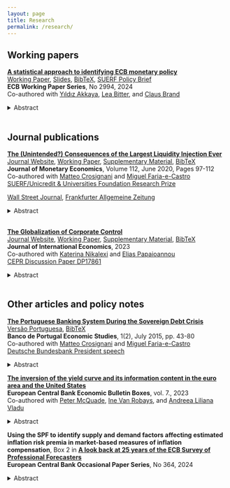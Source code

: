 ```yaml
---
layout: page
title: Research
permalink: /research/
---
```


## Working papers

[**A statistical approach to identifying ECB monetary policy**](https://www.ecb.europa.eu/pub/pdf/scpwps/ecb.wp2994~6c2bcefa86.en.pdf) <br>
[Working Paper](https://www.ecb.europa.eu/pub/pdf/scpwps/ecb.wp2994~6c2bcefa86.en.pdf), [Slides](files/ABBF_slides.pdf), [BibTeX](/files/bibtex_statisticalapproach.bib), [SUERF Policy Brief](https://www.suerf.org/publications/suerf-policy-notes-and-briefs/a-statistical-approach-to-identifying-ecb-monetary-policy/) <br>
**ECB Working Paper Series**, No 2994, 2024 <br>
Co-authored with [Yıldız Akkaya](https://sites.google.com/site/yildizakkaya), [Lea Bitter](https://www.leabitter.com/), and [Claus Brand](https://www.ecb.europa.eu/pub/research/authors/profiles/claus-brand.en.html)
<details><summary>Abstract</summary>
We construct monetary policy indicators from high-frequency asset price changes following policy announcements, emphasising the concentration of asset price responses along specific dimensions and their leptokurtic distribution. Traditionally, these dimensions are identified by rotating principal components based on economic assumptions that overlook information in excess kurtosis. We employ Varimax rotation, leveraging excess kurtosis without using economic restrictions. Within a set of euro-area risk-free assets Varimax validates policy news along dimensions previously derived from structural identification approaches and rejects evidence of macroinformation shocks. Yet, once adding risky assets Varimax identifies only one risk-free factor in medium- to long-term yields and instead points to additional risk-shift factors.
</details>

<br>

## Journal publications

[**The (Unintended?) Consequences of the Largest Liquidity Injection Ever**](https://doi.org/10.1016/j.jmoneco.2019.01.020) <br>
[Journal Website](https://doi.org/10.1016/j.jmoneco.2019.01.020), [Working Paper](/files/CCF.pdf), [Supplementary Material](/files/CCF_Supplementary_Material.pdf), [BibTeX](/files/bibtex_ccf_jme.bib) <br>
**Journal of Monetary Economics**, Volume 112, June 2020, Pages 97-112 <br>
Co-authored with [Matteo Crosignani](http://matteocrosignani.com/) and [Miguel Faria-e-Castro](http://fariaecastro.net/) <br>
[SUERF/Unicredit & Universities Foundation Research Prize](https://www.suerf.org/suerf-unicredit-and-universities-foundation) <br>
<!-- [AFA 2016](http://www.afajof.org/details/page/8357781/2016-Meeting-Program.html), [SED 2016](https://editorialexpress.com/conference/SED2016/program/SED2016.html), [CFIC 2017](https://www.eventbrite.com/e/chicago-financial-institutions-conference-2017-registration-27614554877) <br> -->
[Wall Street Journal](https://www.wsj.com/articles/fed-paper-looks-at-unintended-consequences-of-largest-liquidity-injection-ever-1486748614), [Frankfurter Allgemeine Zeitung](http://blogs.faz.net/fazit/2016/01/06/was-kann-die-ezb-7140/)
<details>
<summary>Abstract</summary>
The design of lender-of-last-resort interventions can exacerbate the bank-sovereign nexus. During sovereign crises, central bank provision of long-term liquidity incentivizes banks to purchase high-yield eligible collateral securities matching the maturity of the central bank loans. Using unique security-level data, we find that the European Central Bank’s 3-year Long-Term Refinancing Operation caused Portuguese banks to purchase short-term domestic government bonds, equivalent to 10.6% of amounts outstanding, and pledge them to obtain central bank liquidity. The steepening of eurozone peripheral sovereign yield curves right after the policy announcement is consistent with the equilibrium effects of this “collateral trade.”
</details>

<br>

[**The Globalization of Corporate Control**](https://doi.org/10.1016/j.jinteco.2023.103754) <br>
[Journal Website](https://doi.org/10.1016/j.jinteco.2023.103754), [Working Paper](/files/corp_control.pdf), [Supplementary Material](/files/corp_control_appendix.pdf), [BibTeX](/files/bibtext_corp_control.bib) <br>
**Journal of International Economics**, 2023 <br>
Co-authored with [Katerina Nikalexi](https://twitter.com/knikalexi) and [Elias Papaioannou](https://sites.google.com/site/papaioannouelias/) <br>
[CEPR Discussion Paper DP17861](https://cepr.org/publications/dp17861)
<details>
<summary>Abstract</summary>
The internationalization of corporate control is a complex and poorly understood aspect of globalization, as it is challenging to trace controlling shareholders due to often opaque structures of ownership. We identify controlling shareholders for 22,000 listed firms to study the globalization of control. The network of international control appears very sparse, with strong home bias. A baseline gravity structure works well, as bilateral links are more potent for populous, affluent, and proximate countries. Institutions and tax haven status at source and destination play a modest role. Legal similarities, economic policy coordination, and cultural, linguistic, and historical ties play a non-negligible role telling of asset market and informational frictions; policy and legal similarities matter for financial institutions and banks, while informational/cultural barriers for individuals/families. International diversification motives play no major role. The results have implications for theoretical works on the internationalization of corporate control markets.
</details>

<br>

## Other articles and policy notes

[**The Portuguese Banking System During the Sovereign Debt Crisis**](/files/published_article_EN.pdf) <br>
[Versão Portuguesa](/files/published_article_PT.pdf), [BibTeX](/files/bibtex_ccf_bdpeconstudies_2015.bib) <br>
**Banco de Portugal Economic Studies**, 1(2), July 2015, pp. 43-80<br>
Co-authored with [Matteo Crosignani](http://matteocrosignani.com/) and [Miguel Faria-e-Castro](http://fariaecastro.net/) <br>
[Deutsche Bundesbank President speech](https://www.bis.org/review/r151211b.htm)
<details>
<summary>Abstract</summary>
We describe the evolution of balance sheets of monetary financial institutions (MFI) in Portugal before, during, and after the sovereign debt crisis of the late 2000’s. We account for several dimensions of heterogeneity including size, type, and nationality. We find that the Portuguese MFI sector rapidly expanded and increased its leverage before and during the crisis until 2012, after which it started a long deleveraging process. Many of the major aggregates, such as lending and deposits, follow this pattern. We observe a steady rise of non-traditional banking activities on both sides of the balance sheet of domestic institutions. The crisis weakened the international integration of the Portuguese financial sector, as domestic banks became less exposed to international counterparties. Finally, the Eurosystem and the Portuguese government have become relevant sources of funding as a result of the recent unprecedented monetary and fiscal interventions in the domestic financial system.
</details>

[**The inversion of the yield curve and its information content in the euro area and the United States**](https://www.ecb.europa.eu/press/economic-bulletin/focus/2023/html/ecb.ebbox202307_02~78906aa989.en.html) <br>
**European Central Bank Economic Bulletin Boxes**, vol. 7., 2023 <br>
Co-authored with [Peter McQuade](https://www.ecb.europa.eu/pub/research/authors/profiles/peter-mcquade.en.html), [Ine Van Robays](https://www.ecb.europa.eu/pub/research/authors/profiles/ine-van-robays.en.html), and [Andreea Liliana Vladu](https://www.ecb.europa.eu/pub/research/authors/profiles/andreea-liliana-vladu.en.html)
<details>
<summary>Abstract</summary>
This box highlights the recent inversion of the euro area and US yield curves and considers its information content for the future state of these economies. The slope of the yield curve is currently negative and the most steeply inverted it has been in decades for both the euro area and the United States. Among other factors, a negative slope may reflect investors’ expectations that the macroeconomic outlook will worsen, inflation will decline and longer-term yields will be lower as growth slows. In the past, the slope has typically had statistical predictive power for economic downturns. Recent estimates based on this indicator point to a high probability of a recession in the next 12 months in both jurisdictions. However, estimated recession probabilities are considerably lower when the models include information from additional financial indicators and oil prices, and when they account for the yield impact of the balance sheet policies of central banks. The analysis therefore highlights that a simple translation of the current historically negative yield curve slopes into a high recession probability would be an incomplete assessment.
</details>

**Using the SPF to identify supply and demand factors affecting estimated inflation risk premia in market-based measures of inflation compensation**, Box 2 in [**A look back at 25 years of the ECB Survey of Professional Forecasters**](https://www.ecb.europa.eu/pub/pdf/scpops/ecb.op364~8a27dcb996.en.pdf) <br>
**European Central Bank Occasional Paper Series**, No 364, 2024 <br>
<details>
<summary>Abstract</summary>
According to economic theory, positive (negative) inflation risk premia emerge when market participants expect a future macroeconomic environment to be primarily dominated by supply-side (demand-side) shocks. This box infers such dominance from the expected co-movement between future inflation and GDP growth in the individual SPF survey responses and finds that movements in the survey-based measures have behaved similarly to model-based estimates of inflation risk premia.
</details>
